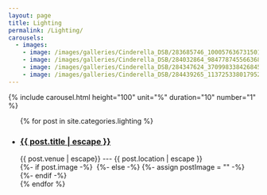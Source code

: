 ```yaml
---
layout: page
title: Lighting
permalink: /Lighting/
carousels:
  - images: 
    - image: /images/galleries/Cinderella_DSB/283685746_1000576367315018_4981594735398417190_n.jpg
    - image: /images/galleries/Cinderella_DSB/284032864_984778745566368_7034794374658458726_n.jpg
    - image: /images/galleries/Cinderella_DSB/284347624_370998338426845_1733981835855929904_n.jpg
    - image: /images/galleries/Cinderella_DSB/284439265_1137253380179528_4731624429043135746_n.jpg
---
```


{% include carousel.html height="100" unit="%" duration="10" number="1" %}


<ul class="post-list">
  {% for post in site.categories.lighting %}
    <li>
        <h3>
          <a class="post-link" href="{{ post.url | relative_url }}">
            {{ post.title | escape }}
          </a>
        </h3>
        <!-- {%- assign date_format = site.minima.date_format | default: "%b %-d, %Y" -%} -->
        <span class="post-meta"><!-- {{ post.date | date: date_format }} --- -->{{ post.venue | escape}} --- {{ post.location | escape }}</span>
        <br />
    {%- if post.image -%}
        <img src="{{- post.image | relative_url -}}" alt="" class="post-image">
    {%- else -%}
        {%- assign postImage = "" -%}
    {%- endif -%}
    </li>
  {% endfor %}
</ul>